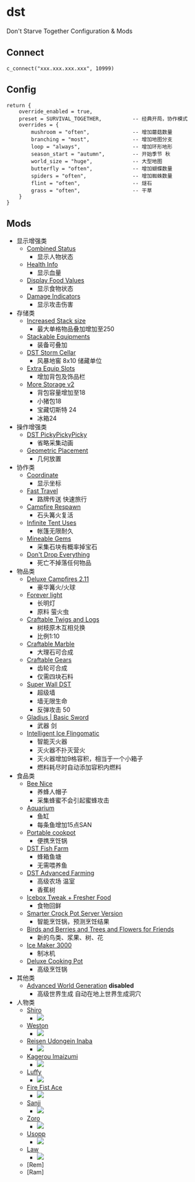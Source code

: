 # dst
Don't Starve Together Configuration &amp; Mods

## Connect

```
c_connect("xxx.xxx.xxx.xxx", 10999)
```

## Config

```
return {
    override_enabled = true,
    preset = SURVIVAL_TOGETHER,          -- 经典开局，协作模式
    overrides = {
        mushroom = "often",              -- 增加蘑菇数量
        branching = "most",              -- 增加地图分支
        loop = "always",                 -- 增加环形地形
        season_start = "autumn",         -- 开始季节 秋
        world_size = "huge",             -- 大型地图
        butterfly = "often",             -- 增加蝴蝶数量
        spiders = "often",               -- 增加蜘蛛数量
        flint = "often",                 -- 燧石
        grass = "often",                 -- 干草
    }
}
```

## Mods

* 显示增强类
    - [Combined Status](https://steamcommunity.com/sharedfiles/filedetails/?id=376333686)
        + 显示人物状态
    - [Health Info](https://steamcommunity.com/sharedfiles/filedetails/?id=375859599)
        + 显示血量
    - [Display Food Values](https://steamcommunity.com/sharedfiles/filedetails/?id=347079953)
        + 显示食物状态
    - [Damage Indicators](https://steamcommunity.com/sharedfiles/filedetails/?id=543945797)
        + 显示攻击伤害
* 存储类
    - [Increased Stack size](https://steamcommunity.com/sharedfiles/filedetails/?id=374550642)
        + 最大单格物品叠加增加至250
    - [Stackable Equipments](https://steamcommunity.com/sharedfiles/filedetails/?id=624783401)
        + 装备可叠加
    - [DST Storm Cellar](https://steamcommunity.com/sharedfiles/filedetails/?id=382177939)
        + 风暴地窖 8x10 储藏单位
    - [Extra Equip Slots](https://steamcommunity.com/sharedfiles/filedetails/?id=375850593)
        + 增加背包及饰品栏
    - [More Storage v2](https://steamcommunity.com/sharedfiles/filedetails/?id=552215051)
        + 背包容量增加至18
        + 小猪包18
        + 宝藏切斯特 24
        + 冰箱24
* 操作增强类
    - [DST PickyPickyPicky](https://steamcommunity.com/sharedfiles/filedetails/?id=356398534)
        + 省略采集动画
    - [Geometric Placement](https://steamcommunity.com/sharedfiles/filedetails/?id=351325790)
        + 几何放置
* 协作类
    - [Coordinate](https://steamcommunity.com/sharedfiles/filedetails/?id=373480109)
        + 显示坐标
    - [Fast Travel](https://steamcommunity.com/sharedfiles/filedetails/?id=458587300)
        + 路牌传送 快速旅行
    - [Campfire Respawn](https://steamcommunity.com/sharedfiles/filedetails/?id=569043634)
        + 石头篝火复活
    - [Infinite Tent Uses](https://steamcommunity.com/sharedfiles/filedetails/?id=356930882)
        + 帐篷无限耐久
    - [Mineable Gems](https://steamcommunity.com/sharedfiles/filedetails/?id=380423963)
        + 采集石块有概率掉宝石
    - [Don't Drop Everything](https://steamcommunity.com/sharedfiles/filedetails/?id=661253977)
        + 死亡不掉落任何物品
* 物品类
    - [Deluxe Campfires 2.11](https://steamcommunity.com/sharedfiles/filedetails/?id=444235588)
        + 豪华篝火/火球
    - [Forever light](https://steamcommunity.com/sharedfiles/filedetails/?id=784481384)
        + 长明灯
        + 原料 萤火虫
    - [Craftable Twigs and Logs](https://steamcommunity.com/sharedfiles/filedetails/?id=687193679)
        + 树枝原木互相兑换
        + 比例1:10
    - [Craftable Marble](https://steamcommunity.com/sharedfiles/filedetails/?id=740906983)
        + 大理石可合成
    - [Craftable Gears](https://steamcommunity.com/sharedfiles/filedetails/?id=739170164)
        + 齿轮可合成
        + 仅需四块石料
    - [Super Wall DST](https://steamcommunity.com/sharedfiles/filedetails/?id=785295023)
        + 超级墙
        + 墙无限生命
        + 反弹攻击 50
    - [Gladius | Basic Sword](https://steamcommunity.com/sharedfiles/filedetails/?id=909055399)
        + 武器 剑
    - [Intelligent Ice Flingomatic](https://steamcommunity.com/sharedfiles/filedetails/?id=934638020)
        + 智能灭火器
        + 灭火器不扑灭营火
        + 灭火器增加9格容积，相当于一个小箱子
        + 燃料耗尽时自动添加容积内燃料
* 食品类
    - [Bee Nice](https://steamcommunity.com/sharedfiles/filedetails/?id=361994110)
        + 养蜂人帽子
        + 采集蜂蜜不会引起蜜蜂攻击
    - [Aquarium](https://steamcommunity.com/sharedfiles/filedetails/?id=387716835)
        + 鱼缸
        + 每条鱼增加15点SAN
    - [Portable cookpot](https://steamcommunity.com/sharedfiles/filedetails/?id=614931358)
        + 便携烹饪锅
    - [DST Fish Farm](https://steamcommunity.com/sharedfiles/filedetails/?id=356435289)
        + 蜂箱鱼塘
        + 无需喂养鱼
    - [DST Advanced Farming](https://steamcommunity.com/sharedfiles/filedetails/?id=370373189)
        + 高级农场 温室
        + 香蕉树
    - [Icebox Tweak + Fresher Food](https://steamcommunity.com/sharedfiles/filedetails/?id=638159924)
        + 食物回鲜
    - [Smarter Crock Pot Server Version](https://steamcommunity.com/sharedfiles/filedetails/?id=829519717)
        + 智能烹饪锅，预测烹饪结果
    - [Birds and Berries and Trees and Flowers for Friends](https://steamcommunity.com/sharedfiles/filedetails/?id=522117250)
        + 新的鸟类、浆果、树、花
    - [Ice Maker 3000](https://steamcommunity.com/sharedfiles/filedetails/?id=858801295)
        + 制冰机
    - [Deluxe Cooking Pot](https://steamcommunity.com/sharedfiles/filedetails/?id=907007729)
        + 高级烹饪锅
* 其他类
    - [Advanced World Generation](https://steamcommunity.com/sharedfiles/filedetails/?id=503187227) **disabled**
        + 高级世界生成 自动在地上世界生成洞穴
* 人物类
    - [Shiro](https://steamcommunity.com/sharedfiles/filedetails/?id=833060148)
        + ![](https://steamuserimages-a.akamaihd.net/ugc/197429630918985529/161B43A1246CA8CEFF0BF5E9F7AE3D2347AA1E19/?interpolation=lanczos-none&output-format=jpeg&output-quality=95&fit=inside|268:268&composite-to%3D%2A%2C%2A%7C268%3A268&background-color=black)
    - [Weston](https://steamcommunity.com/sharedfiles/filedetails/?id=881681992)
        + ![](https://steamuserimages-a.akamaihd.net/ugc/89350021588232740/0220A216C7ED3D067E76EB40E0EC933B398655B1/?interpolation=lanczos-none&output-format=jpeg&output-quality=95&fit=inside|268:268&composite-to%3D%2A%2C%2A%7C268%3A268&background-color=black)
    - [Reisen Udongein Inaba](https://steamcommunity.com/sharedfiles/filedetails/?id=703758203)
        + ![](https://steamuserimages-a.akamaihd.net/ugc/485641769687914853/42F646718E5D9F874E48D76FC5F2384E1806EBEA/?interpolation=lanczos-none&output-format=jpeg&output-quality=95&fit=inside|268:268&composite-to%3D%2A%2C%2A%7C268%3A268&background-color=black)
    - [Kagerou Imaizumi](https://steamcommunity.com/sharedfiles/filedetails/?id=700056809)
        + ![](https://steamuserimages-a.akamaihd.net/ugc/485641161501495913/EFB27967815F22E8708AC46ADF953AFD834121BC/?interpolation=lanczos-none&output-format=jpeg&output-quality=95&fit=inside|268:268&composite-to%3D%2A%2C%2A%7C268%3A268&background-color=black)
    - [Luffy](https://steamcommunity.com/sharedfiles/filedetails/?id=380079744)
        + ![](https://steamuserimages-a.akamaihd.net/ugc/544142474641324588/94FE7E576CFE89B1041F47642FFED810FC826FC6/?interpolation=lanczos-none&output-format=jpeg&output-quality=95&fit=inside|268:268&composite-to%3D%2A%2C%2A%7C268%3A268&background-color=black)
    - [Fire Fist Ace](https://steamcommunity.com/sharedfiles/filedetails/?id=388109833)
        + ![](https://steamuserimages-a.akamaihd.net/ugc/706273152532648366/2CEEDCA95A131FCC48CB1BF8DB2DADDC109278F1/?interpolation=lanczos-none&output-format=jpeg&output-quality=95&fit=inside|268:268&composite-to%3D%2A%2C%2A%7C268%3A268&background-color=black)
    - [Sanji](https://steamcommunity.com/sharedfiles/filedetails/?id=454781545)
        + ![](https://steamuserimages-a.akamaihd.net/ugc/716417030280126948/829326B0331A54371FB26BA9394DF19FD88E24EC/?interpolation=lanczos-none&output-format=jpeg&output-quality=95&fit=inside|268:268&composite-to%3D%2A%2C%2A%7C268%3A268&background-color=black)
    - [Zoro](https://steamcommunity.com/sharedfiles/filedetails/?id=409184357)
        + ![](https://steamuserimages-a.akamaihd.net/ugc/713031902150543579/0B4D31A362901E56B8412D4113607553EE172327/?interpolation=lanczos-none&output-format=jpeg&output-quality=95&fit=inside|268:268&composite-to%3D%2A%2C%2A%7C268%3A268&background-color=black)
    - [Usopp](https://steamcommunity.com/sharedfiles/filedetails/?id=528613635)
        + ![](https://steamuserimages-a.akamaihd.net/ugc/644370215581508773/7678972418F0D4A2B3940BFD3600536320064588/?interpolation=lanczos-none&output-format=jpeg&output-quality=95&fit=inside|268:268&composite-to%3D%2A%2C%2A%7C268%3A268&background-color=black)
    - [Law](https://steamcommunity.com/sharedfiles/filedetails/?id=485291255)
        + ![](https://steamuserimages-a.akamaihd.net/ugc/701784661370634460/D9DEE65CFBACB650026EBD326931F3DF35055D01/?interpolation=lanczos-none&output-format=jpeg&output-quality=95&fit=inside|268:268&composite-to%3D%2A%2C%2A%7C268%3A268&background-color=black)
    - [Rem]
    - [Ram]

